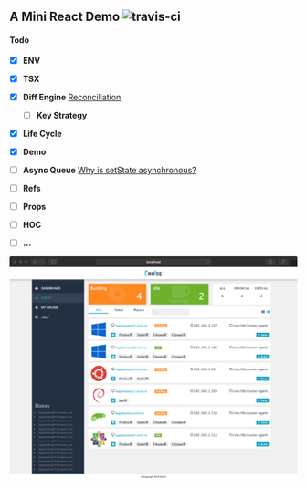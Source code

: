 ## A Mini React Demo ![travis-ci](https://travis-ci.org/oct16/mini-react-example.svg?branch=tw)

#### Todo

- [x] **ENV**
- [x] **TSX**
- [x] **Diff Engine** [Reconciliation](https://reactjs.org/docs/reconciliation.html)
    - [ ] **Key Strategy**
- [x] **Life Cycle**
- [x] **Demo**
- [ ] **Async Queue** [Why is setState asynchronous?](https://github.com/facebook/react/issues/11527)
- [ ] **Refs**
- [ ] **Props**
- [ ] **HOC**
- [ ] **...**


![screenshot](2019-10-08-11-52-25.png)
